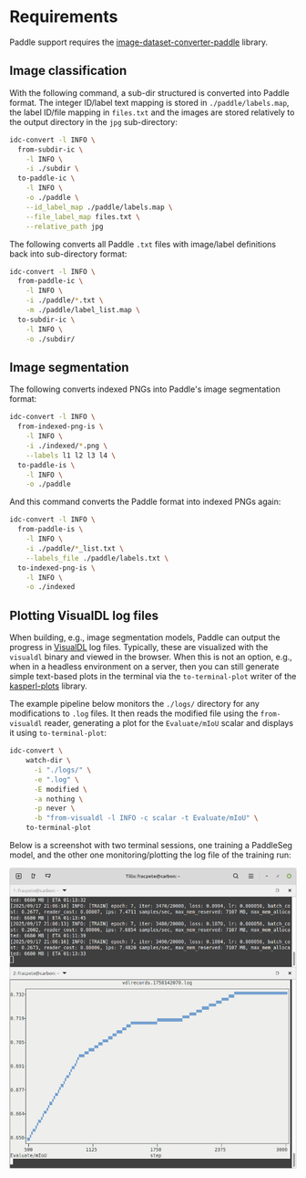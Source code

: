 # Requirements

Paddle support requires the [image-dataset-converter-paddle](https://github.com/waikato-datamining/image-dataset-converter-paddle) library.


## Image classification

With the following command, a sub-dir structured is converted into Paddle
format. The integer ID/label text mapping is stored in `./paddle/labels.map`,
the label ID/file mapping in `files.txt` and the images are stored relatively
to the output directory in the `jpg` sub-directory:

```bash
idc-convert -l INFO \
  from-subdir-ic \
    -l INFO \
    -i ./subdir \
  to-paddle-ic \
    -l INFO \
    -o ./paddle \
    --id_label_map ./paddle/labels.map \
    --file_label_map files.txt \
    --relative_path jpg
```

The following converts all Paddle `.txt` files with image/label definitions 
back into sub-directory format:

```bash
idc-convert -l INFO \
  from-paddle-ic \
    -l INFO \
    -i ./paddle/*.txt \
    -m ./paddle/label_list.map \
  to-subdir-ic \
    -l INFO \
    -o ./subdir/
```

## Image segmentation

The following converts indexed PNGs into Paddle's image segmentation format:

```bash
idc-convert -l INFO \
  from-indexed-png-is \
    -l INFO \
    -i ./indexed/*.png \
    --labels l1 l2 l3 l4 \
  to-paddle-is \
    -l INFO \
    -o ./paddle
```

And this command converts the Paddle format into indexed PNGs again:

```bash
idc-convert -l INFO \
  from-paddle-is \
    -l INFO \
    -i ./paddle/*_list.txt \
    --labels_file ./paddle/labels.txt \
  to-indexed-png-is \
    -l INFO \
    -o ./indexed
```

## Plotting VisualDL log files

When building, e.g., image segmentation models, Paddle can output the progress
in [VisualDL](https://github.com/PaddlePaddle/VisualDL) log files. Typically,
these are visualized with the `visualdl` binary and viewed in the browser.
When this is not an option, e.g., when in a headless environment on a server,
then you can still generate simple text-based plots in the terminal via
the `to-terminal-plot` writer of the [kasperl-plots](https://github.com/waikato-datamining/kasperl-plots) 
library.

The example pipeline below monitors the `./logs/` directory  for any 
modifications to `.log` files. It then reads the modified file using the 
`from-visualdl` reader, generating a plot for the `Evaluate/mIoU` scalar
and displays it using `to-terminal-plot`:

```bash
idc-convert \
    watch-dir \
      -i "./logs/" \
      -e ".log" \
      -E modified \
      -a nothing \
      -p never \
      -b "from-visualdl -l INFO -c scalar -t Evaluate/mIoU" \
    to-terminal-plot
```

Below is a screenshot with two terminal sessions, one training a PaddleSeg
model, and the other one monitoring/plotting the log file of the training run: 

![Example visualization of Paddle VisualDL log file using to-terminal-plot](img/paddle-visualdl-watchdir.png)
